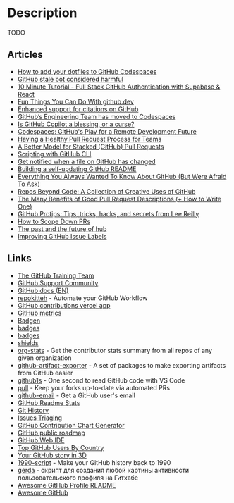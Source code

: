 # Description

TODO


## Articles

- [How to add your dotfiles to GitHub Codespaces](https://dev.to/burkeholland/how-to-add-your-dotfiles-to-github-codespaces-23gm)
- [GitHub stale bot considered harmful](https://drewdevault.com/2021/10/26/stalebot.html)
- [10 Minute Tutorial - Full Stack GitHub Authentication with Supabase & React](https://dev.to/dabit3/10-minute-tutorial-full-stack-github-authentication-with-supabase-react-3c6b)
- [Fun Things You Can Do With github.dev](https://dev.to/lostintangent/10-awesome-things-you-can-do-with-github-dev-5fm7)
- [Enhanced support for citations on GitHub](https://github.blog/2021-08-19-enhanced-support-citations-github/)
- [GitHub’s Engineering Team has moved to Codespaces](https://github.blog/2021-08-11-githubs-engineering-team-moved-codespaces/)
- [Is GitHub Copilot a blessing, or a curse?](https://www.fast.ai/2021/07/19/copilot/)
- [Codespaces: GitHub's Play for a Remote Development Future](https://blog.robenkleene.com/2021/05/16/codespaces/)
- [Having a Healthy Pull Request Process for Teams](https://alexkitchens.net/better-pull-requests)
- [A Better Model for Stacked (GitHub) Pull Requests](https://0xc0d1.com/blog/git-stack/)
- [Scripting with GitHub CLI](https://github.blog/2021-03-11-scripting-with-github-cli/)
- [Get notified when a file on GitHub has changed](https://blog.mastykarz.nl/get-notified-file-github-changed/)
- [Building a self-updating GitHub README](https://brandur.org/fragments/self-updating-github-readme)
- [Everything You Always Wanted To Know About GitHub (But Were Afraid To Ask)](https://ghe.clickhouse.tech/)
- [Repos Beyond Code: A Collection of Creative Uses of GitHub](http://www.brendanschlagel.com/2018/09/28/repos-beyond-code-a-collection-of-creative-uses-of-github/)
- [The Many Benefits of Good Pull Request Descriptions (+ How to Write One)](https://formidable.com/blog/2020/good-pr-descriptions/)
- [GitHub Protips: Tips, tricks, hacks, and secrets from Lee Reilly](https://github.blog/2020-04-09-github-protips-tips-tricks-hacks-and-secrets-from-lee-reilly/)
- [How to Scope Down PRs](https://www.netlify.com/blog/2020/03/31/how-to-scope-down-prs/)
- [The past and the future of hub](https://mislav.net/2020/01/github-cli/)
- [Improving GitHub Issue Labels](http://karolis.koncevicius.lt/posts/improving_github_issue_labels/)


## Links

- [The GitHub Training Team](https://lab.github.com/githubtraining/)
- [GitHub Support Community](https://github.community/)
- [GitHub docs (EN)](https://docs.github.com/en)
- [repokitteh](https://www.repokitteh.io/) - Automate your GitHub Workflow
- [GitHub contributions vercel app](https://github-contributions.vercel.app/)
- [GitHub metrics](https://metrics.lecoq.io/)
- [Badgen](https://badgen.net/)
- [badges](https://badges.aleen42.com/)
- [badges](https://github.com/Naereen/badges)
- [shields](https://github.com/badges/shields)
- [org-stats](https://github.com/caarlos0/org-stats) - Get the contributor stats summary from all repos of any given organization
- [github-artifact-exporter](https://github.com/github/github-artifact-exporter) - A set of packages to make exporting artifacts from GitHub easier
- [github1s](https://github.com/conwnet/github1s) - One second to read GitHub code with VS Code
- [pull](https://github.com/wei/pull) - Keep your forks up-to-date via automated PRs
- [github-email](https://github.com/paulirish/github-email) -  Get a GitHub user's email
- [GitHub Readme Stats](https://github.com/anuraghazra/github-readme-stats)
- [Git History](https://github.com/pomber/git-history)
- [Issues Triaging](https://github.com/microsoft/vscode/wiki/Issues-Triaging)
- [GitHub Contribution Chart Generator](https://github.com/sallar/github-contributions-chart)
- [GitHub public roadmap](https://github.com/github/roadmap)
- [GitHub Web IDE](https://github.com/zvizvi/GitHub-Web-IDE)
- [Top GitHub Users By Country](https://github.com/gayanvoice/top-github-users)
- [Your GitHub story in 3D](https://skyline.github.com/)
- [1990-script](https://github.com/antfu/1990-script) - Make your GitHub history back to 1990
- [gerda](https://github.com/sijeko/gerda) - скрипт для создания любой картины активности пользовательского профиля на Гитхабе
- [Awesome GitHub Profile README](https://github.com/abhisheknaiidu/awesome-github-profile-readme)
- [Awesome GitHub](https://github.com/phillipadsmith/awesome-github)
